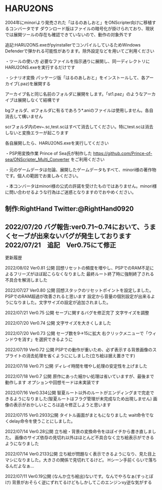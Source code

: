 # HARU2ONS
2004年にminoriより発売された「はるのあしおと」をONScripter向けに移植するコンバータです
ダウンロード版はファイルの暗号化が掛けられており、現状では展開ツールの存在も確認できていないので、動作の対象外です

追記:HARU2ONS.exeがpyinstallerでコンパイルしているためWindows Defenderで弾かれる可能性があります。除外設定などを用いてご利用ください

・ツールの使い方
 必要なファイルを指示通りに展開し、同一ディレクトリにHARU2ONS.exeを実行するだけです

・シナリオ変換
パッケージ版「はるのあしおと」をインストールして、各アーカイブ(.paz)を展開する

アーカイブ名と同じ名前のフォルダに展開をします。「st1.paz」のようなアーカイブは展開しなくて結構です

bgフォルダ、stフォルダに有るであろう*.aniのファイルは使用しません。各自消去して構いません

scrフォルダ内のev~.sc,test.scはすべて消去してください。特にtest.scは消去しないと変換エラーが起こります


各自展開したら、HARU2ONS.exeを実行してください

・PSP用変換作業
Prince of Sea氏が制作した
 https://github.com/Prince-of-sea/ONScripter_Multi_Converter
 をご利用ください
 
・元のゲームデータは勿論、展開したゲームデータもすべて、minori様の著作物です。個人の範囲でお楽しみください。

・本コンバータはminori様の公式の許諾を受けたものではありません。minori様に問い合わせるような行為はご迷惑となりますのでおやめください。

制作:RightHand Twitter:@RightHand0920
---------------------------------------------------------------------------------------------------------------
2022/07/20 バグ報告:ver0.71~0.74において、うまくセーブが出来ないバグが発生しております
2022/07/21　追記　Ver0.75にて修正
---------------------------------------------------------------------------------------------------------------
更新履歴

2022/08/02 Ver0.81 公開
回想リセットの頻度を増やし、PSPでのRAM不足によるフリーズがほぼ起こらなくなりました
最終ルート終了時に強制終了される不具合を解消しました

2022/07/27 Ver0.80 公開
回想スタックのリセットポイントを設定しました。PSPでのRAM超過が改善されると思います
設定から音量の個別設定が出来るようになりました。文字サイズの設定が追加されました。

2022/07/21 Ver0.75 公開
セーブに関するバグを修正完了
文字サイズを調整

2022/07/20 Ver0.74 公開
文字サイズを大きくしました

2022/07/20 Ver0.73 公開
セーブ数を9→15に拡大
右クリックメニューで「ウィンドウを消す」を選択できるように

2022/07/19 Ver0.72 公開
PSPでの動作が重いため、必ず表示する背景画像のスプライトの消去処理を省くようににしました(立ち絵は据え置きです)

2022/07/18 Ver0.71 公開
ディレイ時間を増やし処理の安定性を上げました

2022/07/18 Ver0.7 公開
原作にあった細かい処理は省いていますが、最後まで動作します
オプションや回想モードは未実装です

2022/07/16 Ver0.334公開
智夏ルート以外のルートがエンディングまで完走できるようになりました(智夏ルートはフラグ管理が未完成なため出現しません)
画像の表示がおかしいところは追々修正しようと思います

2022/07/15 Ver0.2933公開
タイトル画面がまともになりました
wait命令でなくdelay命令を使うことにしました。

2022/07/14 Ver0.28公開
立ち絵・背景の変換命令をほぼイチから書き直しました。
画像のサイズ依存の見切れ以外はほとんど不具合なく立ち絵表示ができるようになりました

2022/07/14 Ver0.2133公開
立ち絵が問題なく表示できるようになり、見た目上マシになりました。大きさの関係で見切れてるけど。
Hシーン手前くらいで落ちるんだよなぁ…

2022/07/11 Ver0.19公開
(なんか立ち絵出)ないです。なんでやろなぁ(すっとぼけ)
背景がおそらく逆にずれてるけどもしかしてこのエンジンxy逆な気がする



